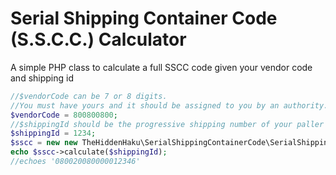 Serial Shipping Container Code (S.S.C.C.) Calculator
===============

A simple PHP class to calculate a full SSCC code given your vendor code and shipping id

```php
//$vendorCode can be 7 or 8 digits.
//You must have yours and it should be assigned to you by an authority.
$vendorCode = 800800800;
//$shippingId should be the progressive shipping number of your paller of box or whatever
$shippingId = 1234;
$sscc = new new TheHiddenHaku\SerialShippingContainerCode\SerialShippingContainerCode($vendorCode);
echo $sscc->calculate($shippingId);
//echoes '080020080000012346'
```